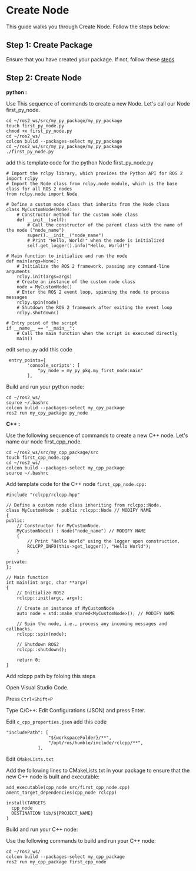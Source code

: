 # Create Node

This guide walks you through Create Node. Follow the steps below:

## Step 1: Create Package 

Ensure that you have created your package. If not, follow these [steps](../Create_Package/README.md)

## Step 2: Create Node 

**python :**

Use This sequence of commands to create a new Node. Let's call our Node first_py_node.
```
cd ~/ros2_ws/src/my_py_package/my_py_package
touch first_py_node.py
chmod +x first_py_node.py
cd ~/ros2_ws/
colcon bulid --packages-select my_py_package
cd ~/ros2_ws/src/my_py_package/my_py_package
./first_py_node.py
```

add this template code for the python Node first_py_node.py

```
# Import the rclpy library, which provides the Python API for ROS 2
import rclpy
# Import the Node class from rclpy.node module, which is the base class for all ROS 2 nodes
from rclpy.node import Node

# Define a custom node class that inherits from the Node class
class MyCustomNode(Node):
    # Constructor method for the custom node class
    def __init__(self):
        # Call the constructor of the parent class with the name of the node ("node_name")
        super().__init__("node_name")
        # Print "Hello, World!" when the node is initialized
        self.get_logger().info("Hello, World!")

# Main function to initialize and run the node
def main(args=None):
    # Initialize the ROS 2 framework, passing any command-line arguments
    rclpy.init(args=args)
    # Create an instance of the custom node class
    node = MyCustomNode()
    # Enter the ROS 2 event loop, spinning the node to process messages
    rclpy.spin(node)
    # Shutdown the ROS 2 framework after exiting the event loop
    rclpy.shutdown()

# Entry point of the script
if __name__ == "__main__":
    # Call the main function when the script is executed directly
    main()
```

edit `setup.py` add this code 

```
 entry_points={
        'console_scripts': [
            "py_node = my_py_pkg.my_first_node:main"
        ],
```

Build and run your python node: 

```
cd ~/ros2_ws/
source ~/.bashrc
colcon bulid --packages-select my_cpy_package
ros2 run my_cpy_package py_node
```

**C++ :**

Use the following sequence of commands to create a new C++ node. Let's name our node first_cpp_node.

```
cd ~/ros2_ws/src/my_cpp_package/src
touch first_cpp_node.cpp
cd ~/ros2_ws/
colcon build --packages-select my_cpp_package
source ~/.bashrc
```

Add template code for the C++ node `first_cpp_node.cpp:`

```
#include "rclcpp/rclcpp.hpp"

// Define a custom node class inheriting from rclcpp::Node.
class MyCustomNode : public rclcpp::Node // MODIFY NAME
{
public:
    // Constructor for MyCustomNode.
    MyCustomNode() : Node("node_name") // MODIFY NAME
    {
        // Print "Hello World" using the logger upon construction.
        RCLCPP_INFO(this->get_logger(), "Hello World");
    }

private:
};

// Main function
int main(int argc, char **argv)
{
    // Initialize ROS2
    rclcpp::init(argc, argv);

    // Create an instance of MyCustomNode
    auto node = std::make_shared<MyCustomNode>(); // MODIFY NAME

    // Spin the node, i.e., process any incoming messages and callbacks.
    rclcpp::spin(node);

    // Shutdown ROS2
    rclcpp::shutdown();

    return 0;
}
```

Add rclcpp path by foloing this steps 

Open Visual Studio Code.

Press `Ctrl+Shift+P`

Type C/C++: Edit Configurations (JSON) and press Enter.

Edit `c_cpp_properties.json` add this code 

```
"includePath": [
                "${workspaceFolder}/**",
                "/opt/ros/humble/include/rclcpp/**",
            ],
```

Edit `CMakeLists.txt`

Add the following lines to CMakeLists.txt in your package to ensure that the new C++ node is built and executable:

```
add_executable(cpp_node src/first_cpp_node.cpp)
ament_target_dependencies(cpp_node rclcpp)

install(TARGETS
  cpp_node
  DESTINATION lib/${PROJECT_NAME}
)
```

Build and run your C++ node:

Use the following commands to build and run your C++ node:

```
cd ~/ros2_ws/
colcon build --packages-select my_cpp_package
ros2 run my_cpp_package first_cpp_node
```
